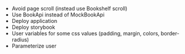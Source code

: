
- Avoid page scroll (instead use Bookshelf scroll)
- Use BookApi instead of MockBookApi
- Deploy application
- Deploy storybook
- User variables for some css values (padding, margin, colors, border-radius)
- Parameterize user
